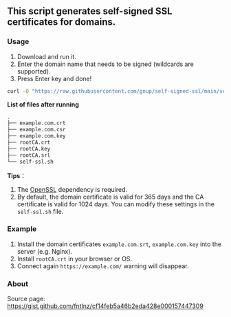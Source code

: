 
## This script generates self-signed SSL certificates for domains.

### Usage

1. Download and run it.
2. Enter the domain name that needs to be signed (wildcards are supported).
3. Press Enter key and done!
```bash
curl -O "https://raw.githubusercontent.com/gnup/self-signed-ssl/main/self-ssl.sh" && bash self-ssl.sh
```

**List of files after running**
```bash
.
├── example.com.crt
├── example.com.csr
├── example.com.key
├── rootCA.crt
├── rootCA.key
├── rootCA.srl
└── self-ssl.sh
```

**Tips**：
1. The [OpenSSL](https://www.openssl.org/) dependency is required.
2. By default, the domain certificate is valid for 365 days and the CA certificate is valid for 1024 days. You can modify these settings in the `self-ssl.sh` file.


### Example

1. Install the domain certificates `example.com.srt`, `example.com.key` into the server (e.g. Nginx).
2. Install `rootCA.crt` in your browser or OS.
3. Connect again `https://example.com/` warning will disappear.

### About

Source page: https://gist.github.com/fntlnz/cf14feb5a46b2eda428e000157447309


